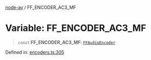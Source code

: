 [node-av](../globals.md) / FF\_ENCODER\_AC3\_MF

# Variable: FF\_ENCODER\_AC3\_MF

> `const` **FF\_ENCODER\_AC3\_MF**: [`FFAudioEncoder`](../type-aliases/FFAudioEncoder.md)

Defined in: [encoders.ts:305](https://github.com/seydx/av/blob/f8631fc881b394300b1479f511d55cf1c370a87f/src/constants/encoders.ts#L305)
